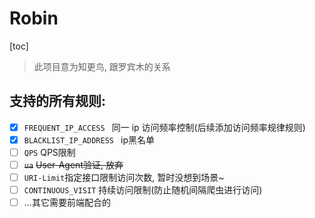 # Robin

[toc]



> 此项目意为知更鸟, 跟罗宾木的关系

## 支持的所有规则: 

- [x] `FREQUENT_IP_ACCESS ` 同一 ip 访问频率控制(后续添加访问频率规律规则)
- [x] `BLACKLIST_IP_ADDRESS ` ip黑名单
- [ ] `QPS` QPS限制
- [ ] ~~`ua`~~ ~~User-Agent验证, 放弃~~
- [ ] `URI-Limit`指定接口限制访问次数, 暂时没想到场景~
- [ ] `CONTINUOUS_VISIT` 持续访问限制(防止随机间隔爬虫进行访问)
- [ ] ...其它需要前端配合的